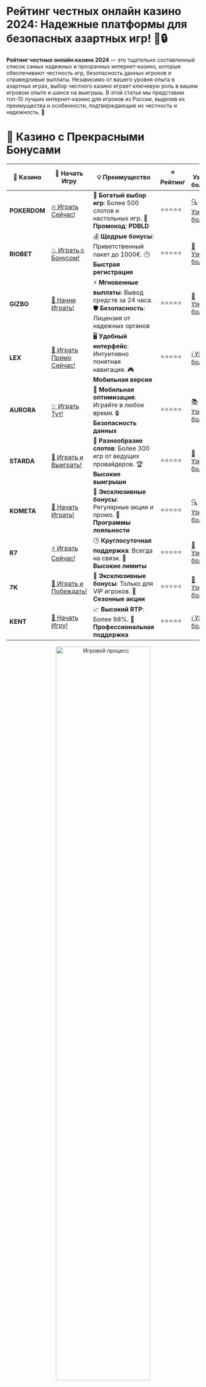 # **Рейтинг честных онлайн казино 2024: Надежные платформы для безопасных азартных игр! 🎰🔒**

**Рейтинг честных онлайн казино 2024** — это тщательно составленный список самых надежных и прозрачных интернет-казино, которые обеспечивают честность игр, безопасность данных игроков и справедливые выплаты. Независимо от вашего уровня опыта в азартных играх, выбор честного казино играет ключевую роль в вашем игровом опыте и шансе на выигрыш. В этой статье мы представим топ-10 лучших интернет-казино для игроков из России, выделив их преимущества и особенности, подтверждающие их честность и надежность. 🌟

# 🌟 Казино с Прекрасными Бонусами

| 🎲 **Казино** | 🔗 **Начать Игру** | 💡 **Преимущество** | ⭐ **Рейтинг** | 🔗 **Узнать больше** | 🆕 **Новая информация** |
|--------------|---------------------|---------------------|----------------|----------------------|-------------------------|
| **POKERDOM**  | [🔥 Играть Сейчас!](https://brandplay.link/4k77v2yx) | 🎉 **Богатый выбор игр**: Более 500 слотов и настольных игр. 🎁 **Промокод**: **PDBLD** | ⭐⭐⭐⭐⭐ | [🔍 Узнать больше](https://brandplay.link/4k77v2yx) | 🏆 **Победители турниров** получают эксклюзивные подарки! |
| **RIOBET**    | [💥 Играть с Бонусом!](https://brandplay.link/7xBLTPyj) | 💰 **Щедрые бонусы**: Приветственный пакет до 1000€. 🕒 **Быстрая регистрация** | ⭐⭐⭐⭐⭐ | [📖 Узнать больше](https://brandplay.link/7xBLTPyj) | 💬 **Поддержка 24/7** для комфортной игры в любое время! |
| **GIZBO**     | [🚀 Начни Играть!](https://brandplay.link/bprXw4YV) | ⚡ **Мгновенные выплаты**: Вывод средств за 24 часа. 🛡️ **Безопасность**: Лицензия от надежных органов | ⭐⭐⭐⭐⭐ | [📝 Узнать больше](https://brandplay.link/bprXw4YV) | 🔒 **SSL-шифрование** для максимальной безопасности данных игроков. |
| **LEX**       | [💎 Играть Прямо Сейчас!](https://brandplay.link/zW4hdDFV) | 🖥️ **Удобный интерфейс**: Интуитивно понятная навигация. 🎮 **Мобильная версия** | ⭐⭐⭐⭐⭐ | [ℹ️ Узнать больше](https://brandplay.link/zW4hdDFV) | 📱 **Поддержка всех мобильных устройств** для удобства игры в любом месте. |
| **AURORA**    | [✨ Играть Тут!](https://10trafic-stat2.com/click/668546556bcc6313411604bd/6766/13032/subaccount) | 📱 **Мобильная оптимизация**: Играйте в любое время. 🔒 **Безопасность данных** | ⭐⭐⭐⭐⭐ | [📚 Узнать больше](https://10trafic-stat2.com/click/668546556bcc6313411604bd/6766/13032/subaccount) | 🌍 **Международная лицензия** на деятельность в разных странах. |
| **STARDА**    | [🎉 Играть и Выиграть!](https://brandplay.link/fB7xwRFL) | 🎰 **Разнообразие слотов**: Более 300 игр от ведущих провайдеров. 🏆 **Высокие выигрыши** | ⭐⭐⭐⭐⭐ | [🔎 Узнать больше](https://brandplay.link/fB7xwRFL) | 🎉 **Ежемесячные турниры** с крупными призами! |
| **KOMETA**    | [🎁 Начать Играть!](https://brandplay.link/8ZymQJV8) | 🎁 **Эксклюзивные бонусы**: Регулярные акции и промо. 🔄 **Программы лояльности** | ⭐⭐⭐⭐⭐ | [🔍 Узнать больше](https://brandplay.link/8ZymQJV8) | 🌟 **Персонализированные предложения** для долгосрочных игроков. |
| **R7**        | [⚡ Играть Сейчас!](https://brandplay.link/bMd3Yjsw) | 🕒 **Круглосуточная поддержка**: Всегда на связи. 💸 **Высокие лимиты** | ⭐⭐⭐⭐⭐ | [📖 Узнать больше](https://brandplay.link/bMd3Yjsw) | 🎯 **Рейтинг игроков** для лучших участников. |
| **7K**        | [🎯 Играть и Побеждать!](https://brandplay.link/BvQyFShp) | 🌟 **Эксклюзивные бонусы**: Только для VIP игроков. 🎉 **Сезонные акции** | ⭐⭐⭐⭐⭐ | [📝 Узнать больше](https://brandplay.link/BvQyFShp) | 🥇 **Особые привилегии** для постоянных игроков. |
| **KENT**      | [🔑 Начать Игру!](https://brandplay.link/Fv2WP3js) | 📈 **Высокий RTP**: Более 98%. 💼 **Профессиональная поддержка** | ⭐⭐⭐⭐⭐ | [ℹ️ Узнать больше](https://brandplay.link/Fv2WP3js) | 💬 **Поддержка на нескольких языках** для удобства игроков. |

<div align="center"> <img src="https://i.pinimg.com/originals/1d/b3/25/1db325483acbe642c6d4e6fdd73a4988.gif" alt="Игровой процесс" width="70%"> </div>
---

# 🚀 Быстрые Выигрыши и Поддержка

| 🎲 **Казино** | 🔗 **Начать Игру** | 💡 **Преимущество** | ⭐ **Рейтинг** | 🔗 **Узнать больше** | 🆕 **Новая информация** |
|--------------|---------------------|---------------------|----------------|----------------------|-------------------------|
| **GAMA**      | [🎯 Играть Прямо Сейчас!](https://brandplay.link/j6NMKsDz) | 🔍 **Интуитивный интерфейс**: Легкость использования. 🏅 **Престижные турниры** | ⭐⭐⭐⭐☆ | [🔎 Узнать больше](https://brandplay.link/j6NMKsDz) | 🏆 **Турниры с большими призами** каждый месяц. |
| **ONION**     | [💥 Играть и Выигрывать!](https://brandplay.link/zBGRVpQ9) | 🤑 **Низкие ставки**: Идеально для начинающих. 🔄 **Быстрые выводы** | ⭐⭐⭐⭐☆ | [🔍 Узнать больше](https://brandplay.link/zBGRVpQ9) | 🎮 **Казино для новичков** с простыми правилами. |
| **ЧЕМПИОН**   | [🏅 Играть в Турнире!](https://temon-gter.cfd/go/lRq?p80412p304504pcc44t17455) | 🏅 **Лояльная программа**: Награды за активность. 🎁 **Ежемесячные бонусы** | ⭐⭐⭐⭐☆ | [📖 Узнать больше](https://temon-gter.cfd/go/lRq?p80412p304504pcc44t17455) | 🥇 **Турниры и лояльность** — каждый шаг вознаграждается. |
| **VAVADA**    | [🚀 Играть Без Ожидания!](https://vavadapartner.pro/?promo=ea5c9275-6854-4505-94fc-95ab18221945-linkb2) | 🚀 **Быстрая регистрация**: Начните играть мгновенно. 🔐 **Безопасные транзакции** | ⭐⭐⭐⭐☆ | [📝 Узнать больше](https://vavadapartner.pro/?promo=ea5c9275-6854-4505-94fc-95ab18221945-linkb2) | 🏆 **Программа для новых игроков** с бонусами за регистрацию. |
| **FRIENDS**   | [🎉 Играть и Развлекаться!](https://gofriends.mba/linkb2) | 🤝 **Социальные игры**: Играйте с друзьями. 🌐 **Мультиплатформенность** | ⭐⭐⭐⭐☆ | [ℹ️ Узнать больше](https://gofriends.mba/linkb2) | 🎮 **Играйте с друзьями** и зарабатывайте бонусы за совместные действия. |
| **1WIN**      | [⚡ Играть и Выигрывать!](https://brandplay.link/smXVpBbG) | 🏆 **Спортивные ставки**: Широкий выбор видов спорта. 💵 **Высокие коэффициенты** | ⭐⭐⭐⭐☆ | [📚 Узнать больше](https://brandplay.link/smXVpBbG) | ⚽ **Бонусы на спортивные ставки** для активных игроков. |
| **DRIP**      | [💥 Играть Сразу!](https://drp-ircp01.com/c07e6a3db) | 🌐 **Инновационные игры**: Новейшие игровые технологии. 🛡️ **Высокая безопасность** | ⭐⭐⭐⭐☆ | [🔎 Узнать больше](https://drp-ircp01.com/c07e6a3db) | 🔧 **Инновационные функции** для удобства игры. |
| **JOYCASINO** | [🎰 Играть И Побеждать!](https://rpc30.call2me.pro/?/ru/registration?apkpop=0&partner=p24970p3291217pc98f) | 🎁 **Приятные бонусы**: Ежедневные акции и подарки. 🕹️ **Разнообразие игр** | ⭐⭐⭐⭐☆ | [🔍 Узнать больше](https://rpc30.call2me.pro/?/ru/registration?apkpop=0&partner=p24970p3291217pc98f) | 🎉 **Щедрые фриспины** для новых игроков. |
| **PLAYFORTUNA** | [🔥 Играть С Бонусом!](https://fortunapromo.net/alt/playfortuna/registration?0dc4a9362a71feb7e3f165fb8e766f70) | 🎉 **Регулярные акции**: Бонусы, фриспины и многое другое. 🏅 **Турниры** | ⭐⭐⭐⭐☆ | [📚 Узнать больше](https://fortunapromo.net/alt/playfortuna/registration?0dc4a9362a71feb7e3f165fb8e766f70) | 🎯 **Выгодные предложения** на популярные игры. |
| **SYKAA**     | [💸 Играть Сейчас!](https://s-two-way.com/?source=linkb2&pid=30697) | 💸 **Доступные ставки**: Идеально для новичков. 🎁 **Щедрые бонусы** | ⭐⭐⭐⭐☆ | [🔍 Узнать больше](https://s-two-way.com/?source=linkb2&pid=30697) | 💥 **Акции с большими бонусами** для новичков и опытных игроков. |

<div align="center"> <img src="https://i.pinimg.com/originals/1d/b3/25/1db325483acbe642c6d4e6fdd73a4988.gif" alt="Игровой процесс" width="70%"> </div>
---

# 💸 Казино с Привлекательными Программами Лояльности

| 🎲 **Казино** | 🔗 **Начать Игру** | 💡 **Преимущество** | ⭐ **Рейтинг** | 🔗 **Узнать больше** | 🆕 **Новая информация** |
|--------------|---------------------|---------------------|----------------|----------------------|-------------------------|
| **KOMETA**    | [🎯 Начни Играть!](https://brandplay.link/8ZymQJV8) | 🎁 **Эксклюзивные бонусы**: Регулярные акции и промо. 🔄 **Программы лояльности** | ⭐⭐⭐⭐⭐ | [🔍 Узнать больше](https://brandplay.link/8ZymQJV8) | 🌟 **Персонализированные предложения** для долгосрочных игроков. |
| **1Xslots**   | [🏅 Играть Прямо Сейчас!](https://brandplay.link/hSB1khtr) | 🎉 **Множество акций**: Еженедельные бонусы и турниры. 🛡️ **Безопасность** | ⭐⭐⭐⭐⭐ | [📚 Узнать больше](https://brandplay.link/hSB1khtr) | 🏅 **Награды за активность**: участники программы лояльности получают специальные привилегии. |
| **R7**        | [🚀 Играть Сейчас!](https://brandplay.link/bMd3Yjsw) | 🕒 **Круглосуточная поддержка**: Всегда на связи. 💸 **Высокие лимиты** | ⭐⭐⭐⭐⭐ | [📖 Узнать больше](https://brandplay.link/bMd3Yjsw) | 💬 **VIP-поддержка** для постоянных игроков с приоритетом. |


![Честные Казино](https://schaeffers-cdn.s3.amazonaws.com/images/default-source/schaeffers-cdn-images/default-images/sectors/bigstock-casino-gambling-concept-with-f-369012793.jpg?sfvrsn=493ad806_4)

## Почему стоит выбирать **честные онлайн казино**? 🤔

Выбор честного онлайн казино гарантирует вам:

- **Безопасность и лицензии** 🔒  
  Надежные казино имеют лицензии от признанных регуляторов, что обеспечивает честность игр и защиту ваших данных.

- **Честные выплаты** 💰  
  Честные казино гарантируют своевременные выплаты выигрышей и прозрачные условия вывода средств.

- **Справедливость игр** 🎲  
  Использование сертифицированных генераторов случайных чисел (RNG) обеспечивает равные шансы на выигрыш для всех игроков.

- **Положительные отзывы игроков** ⭐  
  Высокие рейтинги и положительные отзывы свидетельствуют о надежности и честности казино.

- **Круглосуточная поддержка** 📞  
  Качественная служба поддержки всегда готова помочь вам с любыми вопросами или проблемами.

## ТОП-10 **честных онлайн казино** 2024 года 🏆

Мы собрали для вас список самых надежных и честных онлайн-казино, которые заслужили доверие игроков благодаря своим услугам и предложениям.

### 1. **Pokerdom** 🎲

**Pokerdom** — одно из самых популярных казино на постсоветском пространстве. Платформа предлагает широкий выбор слотов, покера и других игр от ведущих разработчиков. Отличается удобным интерфейсом, быстрыми выплатами и регулярными акциями для игроков. **Pokerdom** имеет лицензию от надежного регулятора и использует современные технологии шифрования для защиты данных игроков.

### 2. **Riobet** 🎰

**Riobet** славится большим ассортиментом игровых автоматов и высокими бонусами. Казино предлагает фриспины, бонусы на депозиты и кэшбэки, что делает игру еще более привлекательной. **Riobet** также обеспечивает быструю поддержку клиентов на русском языке и надежную систему безопасности, включая SSL-шифрование и лицензирование.

### 3. **Gizbo** 💥

**Gizbo** — идеальное казино для хайроллеров и тех, кто ищет крупные ставки и высокие коэффициенты. Здесь вы найдете множество слотов с высокой отдачей и привлекательными бонусами. **Gizbo** славится быстрыми выплатами, надежной системой безопасности и положительными отзывами от игроков.

### 4. **LEX** 🔥

**LEX** — высококлассная платформа с разнообразными слотами и отличными условиями для игроков. Казино предлагает бонусы на депозиты, фриспины и кэшбэки, а также надежную поддержку клиентов на русском языке. **LEX** отличается удобным интерфейсом, прозрачными условиями бонусов и быстрыми выплатами.

### 5. **Aurora** 🌌

**Aurora** предлагает уникальные игровые автоматы и захватывающие бонусные раунды. Казино известно своей красивой графикой, быстрыми выплатами и щедрыми бонусами для новых и постоянных игроков. **Aurora** также предоставляет широкий выбор платежных методов, включая популярные российские карты и электронные кошельки, и имеет лицензию от авторитетного регулятора.

### 6. **Starda** 💫

**Starda** — инновационное казино с современным дизайном и широким выбором игр. Здесь вы найдете новейшие слоты, настольные игры и отличные бонусы, которые помогут увеличить ваш банкролл. **Starda** также предлагает удобные способы пополнения и вывода средств, а также надежную поддержку клиентов на русском языке.

### 7. **Kometa** 🌠

**Kometa** предлагает разнообразие слотов и живых игр с крупье. Казино выделяется своими кэшбэками, бонусами на депозиты и удобным интерфейсом для игроков всех уровней. **Kometa** обеспечивает высокую скорость вывода средств и надежную поддержку клиентов, а также имеет лицензию от надежного регулятора.

### 8. **R7** 🚀

**R7** — это динамичное казино с быстрыми выплатами и разнообразными игровыми автоматами. Здесь вы найдете множество акций и бонусов, которые сделают вашу игру еще более прибыльной. **R7** также предлагает широкий выбор платежных методов и безопасную игровую среду, подтвержденную лицензией и сертификатами честности игр.

### 9. **7K** 🌟

**7K** — казино с высокими коэффициентами и быстрой выплатой выигрышей. Платформа предлагает щедрые бонусы на депозиты, фриспины и регулярные акции для активных игроков. **7K** также обеспечивает надежную защиту данных, использует сертифицированные RNG и имеет удобный интерфейс для комфортной игры.

### 10. **Kent** 🏅

**Kent** — надежное казино с множеством акций и быстрыми выплатами. Здесь вы найдете широкий выбор слотов, рулетку и другие игры, а также привлекательные бонусы для новых и постоянных игроков. **Kent** предлагает удобные методы пополнения и вывода средств, включая популярные российские карты и электронные кошельки, и обладает лицензией от авторитетного регулятора.

## Как выбрать **честное онлайн казино для России**? 🎯

### 1. **Проверьте лицензии и безопасность** 🔐

Убедитесь, что казино имеет лицензию от авторитетного регулятора, такого как Malta Gaming Authority (MGA), UK Gambling Commission или другие признанные органы. Это гарантирует честность игр и защиту ваших личных данных. Лучшие казино используют современные технологии шифрования для обеспечения безопасности транзакций и данных игроков.

### 2. **Изучите ассортимент игр** 🎮

Честные казино предлагают разнообразие игр от ведущих разработчиков, таких как NetEnt, Microgaming, Play’n GO и других. Выбирайте платформу с любимыми играми и новыми релизами, чтобы наслаждаться игрой каждый раз. Обратите внимание на наличие сертификатов честности для игровых автоматов.

### 3. **Оцените бонусные предложения** 🎁

Сравните бонусы и акции разных казино. Ищите приветственные бонусы, фриспины, кэшбэки и другие предложения, которые помогут увеличить ваш банкролл. Обратите внимание на условия отыгрыша и сроки действия бонусов. Честные казино предлагают прозрачные и понятные условия бонусов.

### 4. **Проверьте методы оплаты и вывода средств** 💳

Убедитесь, что казино поддерживает удобные для вас способы оплаты и вывода средств, такие как банковские карты (Visa, MasterCard), электронные кошельки (Yandex Money, Qiwi, WebMoney) и другие популярные методы. Быстрые и надежные методы вывода средств — признак честного казино.

### 5. **Обратите внимание на службу поддержки** 📞

Качественная служба поддержки — важный аспект любого казино. Убедитесь, что казино предоставляет круглосуточную поддержку через чат, электронную почту или телефон. Хорошая поддержка поможет быстро решить любые возникшие вопросы или проблемы.

## Советы для успешной игры в **честные онлайн казино** 🧠

1. **Управляйте своим банкроллом** 💼  
   Определите бюджет для игры и придерживайтесь его. Никогда не ставьте больше, чем можете позволить себе потерять.

2. **Используйте бонусы и акции** 🎉  
   Воспользуйтесь всеми доступными бонусами и акциями, чтобы увеличить свой банкролл и шансы на выигрыш.

3. **Изучайте игры и стратегии** 📚  
   Перед тем как начать играть на реальные деньги, изучите правила и стратегии выбранных игр. Это поможет вам принимать более обоснованные решения и увеличивать свои шансы на успех.

4. **Играйте ответственно** 🛡️  
   Азартные игры должны приносить удовольствие. Не позволяйте игре стать проблемой и всегда играйте ответственно.

## Часто задаваемые вопросы (FAQ) ❓

### 1. **Как выбрать лучшее честное онлайн казино для России?** 🏆

При выборе онлайн казино обратите внимание на лицензии, ассортимент игр, бонусные предложения, методы оплаты и качество службы поддержки. Также полезно изучить отзывы других игроков и рейтинги казино.

### 2. **Можно ли выиграть реальные деньги в честном онлайн казино?** 💰

Да, вы можете выиграть реальные деньги, играя в честные онлайн казино. Однако важно играть ответственно и управлять своим банкроллом.

### 3. **Какие бонусы предлагают честные онлайн казино?** 🎁

Честные онлайн казино предлагают различные бонусы, включая приветственные бонусы, фриспины, кэшбэки и бонусы за депозиты. Эти бонусы помогают увеличить ваш банкролл и шансы на выигрыш.

### 4. **Безопасно ли играть в честные онлайн казино из России?** 🔒

Да, если вы выбираете лицензированное и надежное казино. Такие казино обеспечивают безопасность ваших данных и честность игр.

### 5. **Можно ли играть в слоты на мобильных устройствах в честных онлайн казино?** 📱

Да, большинство лучших честных онлайн казино предлагают мобильные версии своих платформ или приложения, что позволяет играть в слоты и другие игры на смартфонах и планшетах.

## Заключение: Выбирайте **честные онлайн казино для России** и наслаждайтесь безопасной игрой! 🎉💸

**Честные онлайн казино** предлагают игрокам безопасную и увлекательную среду для игры. Выбирайте платформу из нашего списка, воспользуйтесь бонусами и наслаждайтесь разнообразием игр. Удачи вам и больших выигрышей! 🍀🎰
